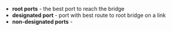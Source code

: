 - **root ports** - the best port to reach the bridge
- **designated port** - port with best route to root bridge on a link
- **non-designated ports** - 